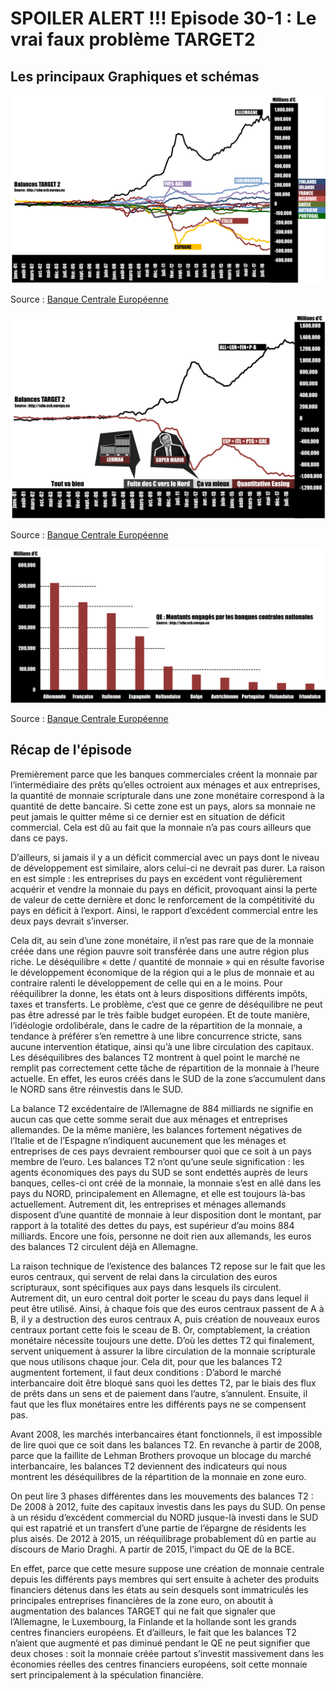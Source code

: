 # SPOILER ALERT !!! Episode 30-1 : Le vrai faux problème TARGET2

## Les principaux Graphiques et schémas

![Evolution des balances T2](./images/TARGET2.png "Evolution des balances T2")

Source : [Banque Centrale Européenne](http://sdw.ecb.europa.eu/browse.do?node=9691112)

![Récap T2](./images/TARGET2_Historique.png "Récap T2")

Source : [Banque Centrale Européenne](http://sdw.ecb.europa.eu/browse.do?node=9691112)

![Montants engagés par les banques centrales nationales européennes dans le cadre du QE](./images/QE_Montant_Par_BC.png "Montants engagés par les banques centrales nationales européennes dans le cadre du QE")

Source : [Banque Centrale Européenne](https://www.ecb.europa.eu/mopo/implement/omt/html/index.en.html#pspp)

## Récap de l'épisode

Premièrement parce que les banques commerciales créent la monnaie par l’intermédiaire des prêts qu’elles octroient aux ménages et aux entreprises, la quantité de monnaie scripturale dans une zone monétaire correspond à la quantité de dette bancaire. Si cette zone est un pays, alors sa monnaie ne peut jamais le quitter même si ce dernier est en situation de déficit commercial. Cela est dû au fait que la monnaie n’a pas cours ailleurs que dans ce pays.

D’ailleurs, si jamais il y a un déficit commercial avec un pays dont le niveau de développement est similaire, alors celui-ci ne devrait pas durer. La raison en est simple : les entreprises du pays en excédent vont régulièrement acquérir et vendre la monnaie du pays en déficit, provoquant ainsi la perte de valeur de cette dernière et donc le renforcement de la compétitivité du pays en déficit à l’export. Ainsi, le rapport d’excédent commercial entre les deux pays devrait s’inverser.

Cela dit, au sein d’une zone monétaire, il n’est pas rare que de la monnaie créée dans une région pauvre soit transférée dans une autre région plus riche. Le déséquilibre « dette / quantité de monnaie » qui en résulte favorise le développement économique de la région qui a le plus de monnaie et au contraire ralenti le développement de celle qui en a le moins. Pour rééquilibrer la donne, les états ont à leurs dispositions différents impôts, taxes et transferts. Le problème, c’est que ce genre de déséquilibre ne peut pas être adressé par le très faible budget européen. Et de toute manière, l’idéologie ordolibérale, dans le cadre de la répartition de la monnaie, a tendance à préférer s’en remettre à une libre concurrence stricte, sans aucune intervention étatique, ainsi qu’à une libre circulation des capitaux. Les déséquilibres des balances T2 montrent à quel point le marché ne remplit pas correctement cette tâche de répartition de la monnaie à l’heure actuelle. En effet, les euros créés dans le SUD de la zone s’accumulent dans le NORD sans être réinvestis dans le SUD.

La balance T2 excédentaire de l’Allemagne de 884 milliards ne signifie en aucun cas que cette somme serait due aux ménages et entreprises allemandes. De la même manière, les balances fortement négatives de l’Italie et de l’Espagne n’indiquent aucunement que les ménages et entreprises de ces pays devraient rembourser quoi que ce soit à un pays membre de l’euro. Les balances T2 n’ont qu’une seule signification : les agents économiques des pays du SUD se sont endettés auprès de leurs banques, celles-ci ont créé de la monnaie, la monnaie s’est en allé dans les pays du NORD, principalement en Allemagne, et elle est toujours là-bas actuellement. Autrement dit, les entreprises et ménages allemands disposent d’une quantité de monnaie à leur disposition dont le montant, par rapport à la totalité des dettes du pays, est supérieur d’au moins 884 milliards. Encore une fois, personne ne doit rien aux allemands, les euros des balances T2 circulent déjà en Allemagne.

La raison technique de l’existence des balances T2 repose sur le fait que les euros centraux, qui servent de relai dans la circulation des euros scripturaux, sont spécifiques aux pays dans lesquels ils circulent. Autrement dit, un euro central doit porter le sceau du pays dans lequel il peut être utilisé. Ainsi, à chaque fois que des euros centraux passent de A à B, il y a destruction des euros centraux A, puis création de nouveaux euros centraux portant cette fois le sceau de B. Or, comptablement, la création monétaire nécessite toujours une dette. D’où les dettes T2 qui finalement, servent uniquement à assurer la libre circulation de la monnaie scripturale que nous utilisons chaque jour.
Cela dit, pour que les balances T2 augmentent fortement, il faut deux conditions :
D’abord le marché interbancaire doit être bloqué sans quoi les dettes T2, par le biais des flux de prêts dans un sens et de paiement dans l’autre, s’annulent. Ensuite, il faut que les flux monétaires entre les différents pays ne se compensent pas.

Avant 2008, les marchés interbancaires étant fonctionnels, il est impossible de lire quoi que ce soit dans les balances T2. En revanche à partir de 2008, parce que la faillite de Lehman Brothers provoque un blocage du marché interbancaire, les balances T2 deviennent des indicateurs qui nous montrent les déséquilibres de la répartition de la monnaie en zone euro.

On peut lire 3 phases différentes dans les mouvements des balances T2 :
De 2008 à 2012, fuite des capitaux investis dans les pays du SUD. On pense à un résidu d’excédent commercial du NORD jusque-là investi dans le SUD qui est rapatrié et un transfert d’une partie de l’épargne de résidents les plus aisés. De 2012 à 2015, un rééquilibrage probablement dû en partie au discours de Mario Draghi. A partir de 2015, l’impact du QE de la BCE. 

En effet, parce que cette mesure suppose une création de monnaie centrale depuis les différents pays membres qui sert ensuite à acheter des produits financiers détenus dans les états au sein desquels sont immatriculés les principales entreprises financières de la zone euro, on aboutit à augmentation des balances TARGET qui ne fait que signaler que l’Allemagne, le Luxembourg, la Finlande et la hollande sont les grands centres financiers européens.
Et d’ailleurs, le fait que les balances T2 n’aient que augmenté et pas diminué pendant le QE ne peut signifier que deux choses : soit la monnaie créée partout s’investit massivement dans les économies réelles des centres financiers européens, soit cette monnaie sert principalement à la spéculation financière.
